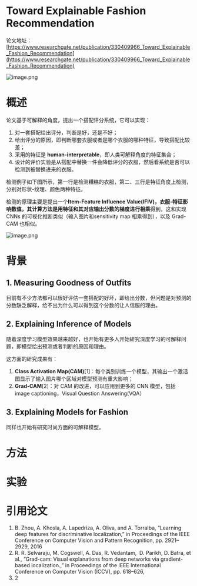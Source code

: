 # Toward Explainable Fashion Recommendation

论文地址：[https://www.researchgate.net/publication/330409966_Toward_Explainable_Fashion_Recommendation](https://www.researchgate.net/publication/330409966_Toward_Explainable_Fashion_Recommendation)

![image.png](https://cdn.nlark.com/yuque/0/2019/png/308996/1561343762937-8ff3dac9-6035-4ab4-b6e5-393ca9d7c865.png#align=left&display=inline&height=217&name=image.png&originHeight=217&originWidth=669&size=36402&status=done&width=669)
# 概述

论文基于可解释的角度，提出一个搭配评分系统，它可以实现：

1. 对一套搭配给出评分，判断是好，还是不好；
1. 给出评分的原因，即判断哪套衣服或者是哪个衣服的哪种特征，导致搭配比较差；
1. 采用的特征是 **human-interpretable**，即人类可解释角度的特征集合；
1. 设计的评价实验是从搭配中替换一件会降低评分的衣服，然后看系统是否可以检测到被替换进来的衣服。

检测例子如下图所示，第一行是检测糟糕的衣服，第二、三行是特征角度上检测，分别对形状-纹理、颜色两种特征。

检测的原理主要是提出一个**Item-Feature Influence Value(IFIV)，衣服-特征影响数值，**其计算方法是用**特征和其对应输出分数的梯度进行相乘**得到，这和实现 CNNs 的可视化推断类似（输入图片和sensitivity map 相乘得到），以及 Grad-CAM 也相似。




![image.png](https://cdn.nlark.com/yuque/0/2019/png/308996/1561343827388-c7f5dc1c-4971-448c-bcf5-a6982303e38f.png#align=left&display=inline&height=504&name=image.png&originHeight=504&originWidth=499&size=162991&status=done&width=499)

# 背景
## 1. Measuring Goodness of Outfits
目前有不少方法都可以很好评估一套搭配的好坏，即给出分数，但问题是对预测的分数缺乏解释，给不出为什么可以得到这个分数的让人信服的理由。
## 2. Explaining Inference of Models
随着深度学习模型效果越来越好，也开始有更多人开始研究深度学习的可解释问题，即模型给出预测或者判断的原因和理由。

这方面的研究成果有：

1. **Class Activation Map(CAM)**[1]：每个类别训练一个模型，其输出一个激活图显示了输入图片哪个区域对模型预测有重大影响；
1. **Grad-CAM**[2]：对 CAM 的改进，可以应用到更多的 CNN 模型，包括 image captioning，Visual Question Answering(VQA）
## 3. Explaining Models for Fashion
同样也开始有研究时尚方面的可解释模型。

# 方法


# 实验


# 引用论文

1. B. Zhou, A. Khosla, A. Lapedriza, A. Oliva, and A. Torralba, “Learning deep features for discriminative localization,” in Proceedings of the IEEE Conference on Computer Vision and Pattern Recognition, pp. 2921–2929, 2016
1. R. R. Selvaraju, M. Cogswell, A. Das, R. Vedantam,  D. Parikh, D. Batra, et al., “Grad-cam: Visual explanations from deep networks via gradient-based localization.,” in Proceedings of the IEEE International  Conference on Computer Vision (ICCV), pp. 618–626,
2017. 2



